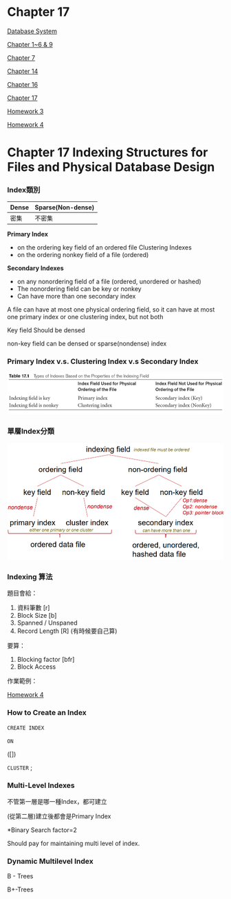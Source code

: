 # Chapter 17

[Database System](../Database%20System%208448b94beaf34fcebe456f5a188f273a.md)

[Chapter 1~6 & 9](Chapter%201~6%20&%209%206ef604fef9f24743b401f45abed065b8.md)

[Chapter 7](Chapter%207%206b02b957a23245da9d06381720e8e113.md)

[Chapter 14](Chapter%2014%20b658a15661b34a3ba856a2e2eeba2159.md)

[Chapter 16](Chapter%2016%2072ca404c5d774eea986ea4769a859386.md)

[Chapter 17](Chapter%2017%20f45082bb3ff746ec8cdf29d0b5c15024.md)

[Homework 3](%E4%BD%9C%E6%A5%AD%20005f3c4407ba4dedba91e906a17f49c7/Homework%203%2006da566a265a4cd5844a630601f2d540.md)

[Homework 4](%E4%BD%9C%E6%A5%AD%20005f3c4407ba4dedba91e906a17f49c7/Homework%204%20cdcd5b9e0d5141fcbb25168317eee10c.md)

# Chapter 17 Indexing Structures for Files and Physical Database Design

### Index類別

| Dense | Sparse(Non-dense) |
| --- | --- |
| 密集 | 不密集 |

**Primary Index**

- on the ordering key field of an ordered file Clustering Indexes
- on the ordering nonkey field of a file (ordered)

**Secondary Indexes**

- on any nonordering field of a file (ordered, unordered or hashed)
- The nonordering field can be key or nonkey
- Can have more than one secondary index

A file can have at most one physical ordering field, so it can have at most one primary index or one clustering index, but not both

Key field Should be densed

non-key field can be densed or sparse(nondense) index

### Primary Index v.s. Clustering Index v.s Secondary Index

![Untitled](Chapter%2017%20f45082bb3ff746ec8cdf29d0b5c15024/Untitled.png)

### 單層Index分類

![Untitled](Chapter%2017%20f45082bb3ff746ec8cdf29d0b5c15024/Untitled%201.png)

### Indexing 算法

題目會給：

1. 資料筆數 [r]
2. Block Size [b]
3. Spanned / Unspaned
4. Record Length [R] (有時候要自己算)

要算：

1. Blocking factor [bfr]
2. Block Access

作業範例：

[Homework 4](https://www.notion.so/Homework-4-028dae0f9fc142a8a6f909b3289f2d60)

### How to Create an Index

`CREATE INDEX` <index name>

`ON` <table name>(<column name>[<order>])

`CLUSTER` ;

### Multi-Level Indexes

不管第一層是哪一種Index，都可建立

(從第二層)建立後都會是Primary Index

*Binary Search factor=2

Should pay for maintaining multi level of index.

### Dynamic Multilevel Index

B - Trees

B+-Trees